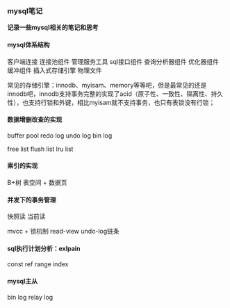 ### mysql笔记
**记录一些mysql相关的笔记和思考**

#### mysql体系结构
客户端连接
连接池组件  管理服务工具  sql接口组件  查询分析器组件  优化器组件  缓冲组件
插入式存储引擎
物理文件

常见的存储引擎：innodb、myisam、memory等等吧，但是最常见的还是innodb吧，innodb支持事务完整的实现了acid（原子性、一致性、隔离性、持久性），也支持行锁和外键，相比myisam就不支持事务，也只有表锁没有行锁；


#### 数据增删改查的实现

buffer pool
redo log
undo log
bin log

free list
flush list
lru list


#### 索引的实现


B+树
表空间 + 数据页


#### 并发下的事务管理

快照读
当前读

mvcc + 锁机制
read-view   undo-log链条



#### sql执行计划分析：exlpain

const  ref  range  index

#### mysql主从

bin log 
relay log

